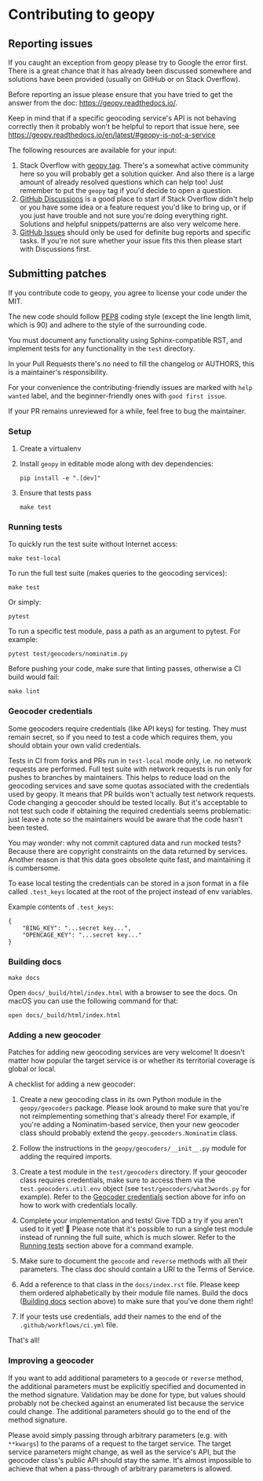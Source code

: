 # Contributing to geopy

## Reporting issues

If you caught an exception from geopy please try to Google the error first.
There is a great chance that it has already been discussed somewhere
and solutions have been provided (usually on GitHub or on Stack Overflow).

Before reporting an issue please ensure that you have tried
to get the answer from the doc: https://geopy.readthedocs.io/.

Keep in mind that if a specific geocoding service's API is not behaving
correctly then it probably won't be helpful to report that issue
here, see https://geopy.readthedocs.io/en/latest/#geopy-is-not-a-service

The following resources are available for your input:

1. Stack Overflow with [geopy tag](https://stackoverflow.com/questions/tagged/geopy).
   There's a somewhat active community here so you will probably get
   a solution quicker. And also there is a large amount of already
   resolved questions which can help too! Just remember to put the `geopy`
   tag if you'd decide to open a question.
1. [GitHub Discussions](https://github.com/geopy/geopy/discussions) is
   a good place to start if Stack Overflow didn't help or you have
   some idea or a feature request you'd like to bring up, or if you
   just have trouble and not sure you're doing everything right.
   Solutions and helpful snippets/patterns are also very welcome here.
1. [GitHub Issues](https://github.com/geopy/geopy/issues) should only
   be used for definite bug reports and specific tasks. If you're not sure
   whether your issue fits this then please start with Discussions
   first.


## Submitting patches

If you contribute code to geopy, you agree to license your code under the MIT.

The new code should follow [PEP8](https://pep8.org/) coding style (except
the line length limit, which is 90) and adhere to the style of 
the surrounding code.

You must document any functionality using Sphinx-compatible RST, and
implement tests for any functionality in the `test` directory.

In your Pull Requests there's no need to fill the changelog or AUTHORS,
this is a maintainer's responsibility.

For your convenience the contributing-friendly issues are marked with
`help wanted` label, and the beginner-friendly ones with
`good first issue`.

If your PR remains unreviewed for a while, feel free to bug the maintainer.


### Setup

1.  Create a virtualenv
2.  Install `geopy` in editable mode along with dev dependencies:

        pip install -e ".[dev]"

3.  Ensure that tests pass

        make test


### Running tests

To quickly run the test suite without Internet access:

    make test-local

To run the full test suite (makes queries to the geocoding services):

    make test

Or simply:

    pytest

To run a specific test module, pass a path as an argument to pytest.
For example:

    pytest test/geocoders/nominatim.py

Before pushing your code, make sure that linting passes, otherwise a CI
build would fail:

    make lint


### Geocoder credentials

Some geocoders require credentials (like API keys) for testing. They must
remain secret, so if you need to test a code which requires them, you should
obtain your own valid credentials.

Tests in CI from forks and PRs run in `test-local` mode only, i.e. no network
requests are performed. Full test suite with network requests is run only
for pushes to branches by maintainers. This
helps to reduce load on the geocoding services and save some quotas associated
with the credentials used by geopy. It means that PR builds won't actually test
network requests. Code changing a geocoder should be tested locally.
But it's acceptable to not test such code if obtaining the required credentials 
seems problematic: just leave a note
so the maintainers would be aware that the code hasn't been tested.

You may wonder: why not commit captured data and run mocked tests?
Because there are copyright constraints on the data returned by services.
Another reason is that this data goes obsolete quite fast, and maintaining
it is cumbersome.

To ease local testing the credentials can be stored in a json format
in a file called `.test_keys` located at the root of the project
instead of env variables.

Example contents of `.test_keys`:

    {
        "BING_KEY": "...secret key...",
        "OPENCAGE_KEY": "...secret key..."
    }


### Building docs

    make docs

Open `docs/_build/html/index.html` with a browser to see the docs. On macOS you 
can use the following command for that:

    open docs/_build/html/index.html


### Adding a new geocoder

Patches for adding new geocoding services are very welcome! It doesn't matter
how popular the target service is or whether its territorial coverage is
global or local.

A checklist for adding a new geocoder:

1.  Create a new geocoding class in its own Python module in the
    `geopy/geocoders` package. Please look around to make sure that you're
    not reimplementing something that's already there! For example, if you're
    adding a Nominatim-based service, then your new geocoder class should
    probably extend the `geopy.geocoders.Nominatim` class.

2.  Follow the instructions in the `geopy/geocoders/__init__.py` module for
    adding the required imports.

3.  Create a test module in the `test/geocoders` directory. If your geocoder
    class requires credentials, make sure to access them via
    the `test.geocoders.util.env` object
    (see `test/geocoders/what3words.py` for example).
    Refer to the [Geocoder credentials](#geocoder-credentials) section
    above for info on how to work with credentials locally.

4.  Complete your implementation and tests! Give TDD a try if you aren't used
    to it yet! 🎉 Please note that it's possible to run a single test module
    instead of running the full suite, which is much slower. Refer to the
    [Running tests](#running-tests) section above for a command example.

5.  Make sure to document the `geocode` and `reverse` methods with all their
    parameters. The class doc should contain a URI to the Terms of Service.

6.  Add a reference to that class in the `docs/index.rst` file. Please keep
    them ordered alphabetically by their module file names. Build the docs
    ([Building docs](#building-docs) section above) to make sure that you've
    done them right!

7.  If your tests use credentials, add their names to
    the end of the `.github/workflows/ci.yml` file.

That's all!

### Improving a geocoder

If you want to add additional parameters to a `geocode` or `reverse`
method, the additional parameters must be explicitly specified and documented
in the method signature. Validation may be done for type, but values should
probably not be checked against an enumerated list because the service could
change. The additional parameters should go to the end of the method signature.

Please avoid simply passing through arbitrary parameters
(e.g. with `**kwargs`) to the params of a request to the target service.
The target service parameters might change, as well as the service's API,
but the geocoder class's public API should stay the same. It's almost
impossible to achieve that when a pass-through of arbitrary parameters is
allowed.


